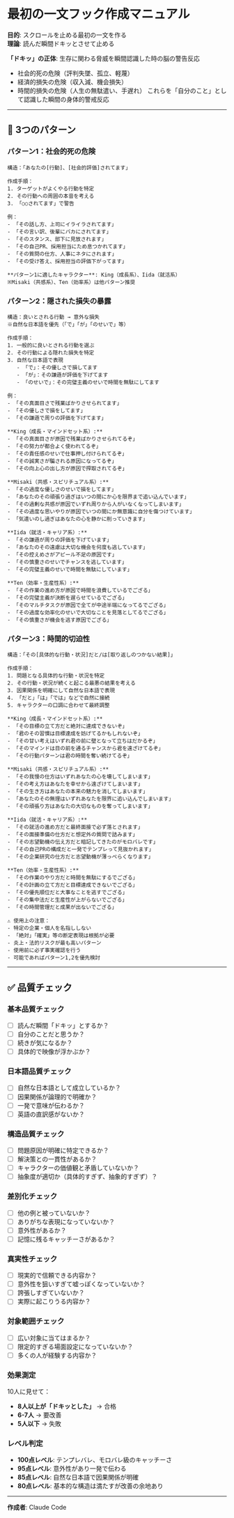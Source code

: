 # 最初の一文フック作成マニュアル

**目的**: スクロールを止める最初の一文を作る  
**理論**: 読んだ瞬間ドキッとさせて止める

**「ドキッ」の正体**: 生存に関わる脅威を瞬間認識した時の脳の警告反応
- 社会的死の危険（評判失墜、孤立、軽蔑）
- 経済的損失の危険（収入減、機会損失）  
- 時間的損失の危険（人生の無駄遣い、手遅れ）
これらを「自分のこと」として認識した瞬間の身体的警戒反応

---

## 🎯 3つのパターン

### **パターン1：社会的死の危険**
```
構造：「あなたの[行動]、[社会的評価]されてます」

作成手順：
1. ターゲットがよくやる行動を特定
2. その行動への周囲の本音を考える
3. 「○○されてます」で警告

例：
- 「その話し方、上司にイライラされてます」
- 「その言い訳、後輩にバカにされてます」
- 「そのスタンス、部下に見放されます」
- 「その自己PR、採用担当にため息つかれてます」
- 「その質問の仕方、人事にネタにされます」
- 「その受け答え、採用担当の評価下がってます」

**パターン1に適したキャラクター**: King（成長系）、Iida（就活系）
※Misaki（共感系）、Ten（効率系）は他パターン推奨
```

### **パターン2：隠された損失の暴露**
```
構造：良いとされる行動 → 意外な損失
※自然な日本語を優先（「で」「が」「のせいで」等）

作成手順：
1. 一般的に良いとされる行動を選ぶ
2. その行動による隠れた損失を特定
3. 自然な日本語で表現
   - 「で」：その優しさで損してます
   - 「が」：その謙遜が評価を下げてます
   - 「のせいで」：その完璧主義のせいで時間を無駄にしてます

例：
- 「その真面目さで残業ばかりさせられてます」
- 「その優しさで損をしてます」
- 「その謙遜で周りの評価を下げてます」

**King（成長・マインドセット系）:**
- 「その真面目さが原因で残業ばかりさせられてるぞ」
- 「その努力が都合よく使われてるぞ」
- 「その責任感のせいで仕事押し付けられてるぞ」
- 「その誠実さが騙される原因になってるぞ」
- 「その向上心の出し方が原因で搾取されてるぞ」

**Misaki（共感・スピリチュアル系）:**
- 「その過度な優しさのせいで損をしてます」
- 「あなたのその頑張り過ぎはいつの間にか心を限界まで追い込んでいます」
- 「その過剰な共感が原因でいずれ周りから人がいなくなってしまいます」
- 「その過度な思いやりが原因でいつの間にか無意識に自分を傷つけています」
- 「気遣いのし過ぎはあなたの心を静かに削っていきます」

**Iida（就活・キャリア系）:**
- 「その謙遜が周りの評価を下げています」
- 「あなたのその遠慮は大切な機会を何度も逃しています」
- 「その控えめさがアピール不足の原因です」
- 「その慎重さのせいでチャンスを逃しています」
- 「その完璧主義のせいで時間を無駄にしています」

**Ten（効率・生産性系）:**
- 「その作業の進め方が原因で時間を浪費しているでござる」
- 「その完璧主義が決断を遅らせているでござる」
- 「そのマルチタスクが原因で全てが中途半端になってるでござる」
- 「その過度な効率化のせいで大切なことを見落としてるでござる」
- 「その慎重さが機会を逃す原因でござる」
```

### **パターン3：時間的切迫性**
```
構造：「その[具体的な行動・状況]だと/は[取り返しのつかない結果]」

作成手順：
1. 問題となる具体的な行動・状況を特定
2. その行動・状況が続くと起こる最悪の結果を考える
3. 因果関係を明確にして自然な日本語で表現
4. 「だと」「は」「では」などで自然に接続
5. キャラクターの口調に合わせて最終調整

**King（成長・マインドセット系）:**
- 「その目標の立て方だと絶対に達成できないぞ」
- 「君のその習慣は目標達成を妨げてるかもしれないぞ」
- 「その甘い考えはいずれ君の前に壁となって立ちはだかるぞ」
- 「そのマインドは目の前を通るチャンスから君を遠ざけてるぞ」
- 「その行動パターンは君の時間を奪い続けてるぞ」

**Misaki（共感・スピリチュアル系）:**
- 「その我慢の仕方はいずれあなたの心を壊してしまいます」
- 「その考え方はあなたを幸せから遠ざけてしまいます」
- 「その生き方はあなたの本来の魅力を消してしまいます」
- 「あなたのその無理はいずれあなたを限界に追い込んでしまいます」
- 「その頑張り方はあなたの大切なものを奪ってしまいます」

**Iida（就活・キャリア系）:**
- 「その就活の進め方だと最終面接で必ず落とされます」
- 「その面接準備の仕方だと想定外の質問で詰みます」
- 「その志望動機の伝え方だと暗記してきたのがモロバレです」
- 「その自己PRの構成だと一発でテンプレって見抜かれます」
- 「その企業研究の仕方だと志望動機が薄っぺらくなります」

**Ten（効率・生産性系）:**
- 「その作業のやり方だと時間を無駄にするでござる」
- 「その計画の立て方だと目標達成できないでござる」
- 「その優先順位だと大事なことを逃すでござる」
- 「その集中法だと生産性が上がらないでござる」
- 「その時間管理だと成果が出ないでござる」

⚠️ 使用上の注意：
- 特定の企業・個人を名指ししない
- 「絶対」「確実」等の断定表現は根拠が必要
- 炎上・法的リスクが最も高いパターン
- 使用前に必ず事実確認を行う
- 可能であればパターン1,2を優先検討
```

---

## ✅ 品質チェック

### **基本品質チェック**
- [ ] 読んだ瞬間「ドキッ」とするか？
- [ ] 自分のことだと思うか？
- [ ] 続きが気になるか？
- [ ] 具体的で映像が浮かぶか？

### **日本語品質チェック**
- [ ] 自然な日本語として成立しているか？
- [ ] 因果関係が論理的で明確か？
- [ ] 一発で意味が伝わるか？
- [ ] 英語の直訳感がないか？

### **構造品質チェック**
- [ ] 問題原因が明確に特定できるか？
- [ ] 解決策との一貫性があるか？
- [ ] キャラクターの価値観と矛盾していないか？
- [ ] 抽象度が適切か（具体的すぎず、抽象的すぎず）？

### **差別化チェック**
- [ ] 他の例と被っていないか？
- [ ] ありがちな表現になっていないか？
- [ ] 意外性があるか？
- [ ] 記憶に残るキャッチーさがあるか？

### **真実性チェック**
- [ ] 現実的で信頼できる内容か？
- [ ] 意外性を狙いすぎて嘘っぽくなっていないか？
- [ ] 誇張しすぎていないか？
- [ ] 実際に起こりうる内容か？

### **対象範囲チェック**
- [ ] 広い対象に当てはまるか？
- [ ] 限定的すぎる場面設定になっていないか？
- [ ] 多くの人が経験する内容か？

### **効果測定**
10人に見せて：
- **8人以上が「ドキッとした」** → 合格
- **6-7人** → 要改善  
- **5人以下** → 失敗

### **レベル判定**
- **100点レベル**: テンプレバレ、モロバレ級のキャッチーさ
- **95点レベル**: 意外性があり一発で伝わる
- **85点レベル**: 自然な日本語で因果関係が明確
- **80点レベル**: 基本的な構造は満たすが改善の余地あり

---

**作成者**: Claude Code